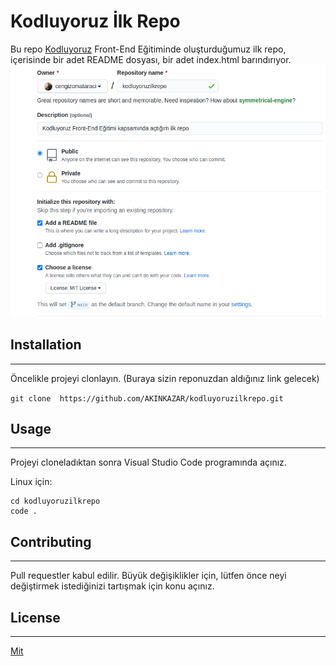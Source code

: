 # Kodluyoruz İlk Repo

Bu repo [Kodluyoruz](https://www.kodluyoruz.org/) Front-End Eğitiminde oluşturduğumuz ilk repo, içerisinde bir adet README dosyası, bir adet index.html barındırıyor.
![Proje Resmi](https://raw.githubusercontent.com/Kodluyoruz/taskforce/main/git/odev1/figures/github.png)

## Installation 
-----

Öncelikle projeyi clonlayın. (Buraya sizin reponuzdan aldığınız link gelecek)

`git clone  https://github.com/AKINKAZAR/kodluyoruzilkrepo.git `

## Usage 
------

Projeyi cloneladıktan sonra Visual Studio Code programında açınız.

Linux için:
```
cd kodluyoruzilkrepo
code .
```
## Contributing
------

Pull requestler kabul edilir. Büyük değişiklikler için, lütfen önce neyi değiştirmek istediğinizi tartışmak için konu açınız.

## License
-----
[Mit](https://opensource.org/licenses/MIT)




